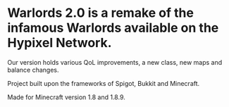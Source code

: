 # Warlords 2.0 is a remake of the infamous Warlords available on the Hypixel Network.

Our version holds various QoL improvements, a new class, new maps and balance changes.

Project built upon the frameworks of Spigot, Bukkit and Minecraft.

Made for Minecraft version 1.8 and 1.8.9.

